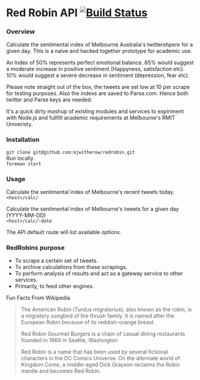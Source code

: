Red Robin API [![Build Status](https://travis-ci.org/mjwitherow/redrobin.svg?branch=master)](https://travis-ci.org/mjwitherow/redrobin)
=========

### Overview

Calculate the sentimental index of Melbourne Australia's twittershpere for a given day.
This is a naive and hacked together prototype for academic use. 

An Index of 50% represents perfect emotional balance.
65% would suggest a moderate increase in positive sentiment (Happyness, satisfaction etc).
10% would suggest a severe decrease in sentiment (depression, fear etc).

Please note straight out of the box, the tweets are set low at 10 per scrape for testing purposes. 
Also the indexs are saved to Parse.com. Hence both twitter and Parse keys are needed. 

It's a quick dirty mashup of existing modules and services to expiriment with Node.js and fullfill academic requirements at Melbourne's RMIT Univeristy. 

### Installation
`git clone git@github.com:mjwitherow/redrobin.git`  
Run locally.  
`foreman start`

### Usage

Calculate the sentimental index of Melbourne's recent tweets today.  
`<host>/calc/` 

Calculate the sentimental index of Melbourne's tweets for a given day (YYYY-MM-DD)  
`<host>/calc/:date` 

The API default route will list available options. 

### RedRobins purpose
+ To scrape a certain set of tweets.
+ To archive calculations from these scrapings.   
+ To perform analysis of results and act as a gateway service to other services. 
+ Primarily, to feed other engines. 


Fun Facts From Wikipedia
>The American Robin (Turdus migratorius), also known as the robin, is a migratory songbird of the thrush family. 
>It is named after the European Robin because of its reddish-orange breast.
>
>Red Robin Gourmet Burgers is a chain of casual dining restaurants founded in 1969 in Seattle, Washington
>
>Red Robin is a name that has been used by several fictional characters in the DC Comics Universe.
>On the alternate world of Kingdom Come, a middle-aged Dick Grayson reclaims the Robin mantle and becomes Red Robin.
